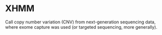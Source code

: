 # XHMM
Call copy number variation (CNV) from next-generation sequencing data, where exome
capture was used (or targeted sequencing, more generally).
